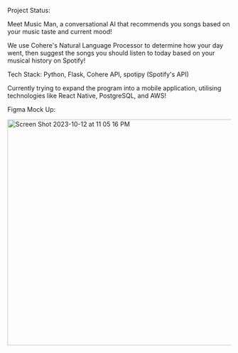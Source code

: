 Project Status:

Meet Music Man, a conversational AI that recommends you songs based on your music taste and current mood!

We use Cohere's Natural Language Processor to determine how your day went, then suggest the songs you should listen to today based on your musical history on Spotify!

Tech Stack: Python, Flask, Cohere API, spotipy (Spotify's API)

Currently trying to expand the program into a mobile application, utilising technologies like React Native, PostgreSQL, and AWS!

Figma Mock Up:

<img width="508" alt="Screen Shot 2023-10-12 at 11 05 16 PM" src="https://github.com/danalzhang/MusicMan/assets/97569011/15835d9b-bcd4-49f9-8ae6-70444cc47535">

